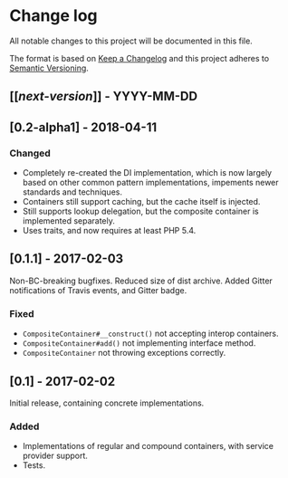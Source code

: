# Change log
All notable changes to this project will be documented in this file.

The format is based on [Keep a Changelog](http://keepachangelog.com/)
and this project adheres to [Semantic Versioning](http://semver.org/).

## [[*next-version*]] - YYYY-MM-DD

## [0.2-alpha1] - 2018-04-11
### Changed
- Completely re-created the DI implementation, which is now largely based on other common pattern implementations,
impements newer standards and techniques.
- Containers still support caching, but the cache itself is injected.
- Still supports lookup delegation, but the composite container is implemented separately.
- Uses traits, and now requires at least PHP 5.4.

## [0.1.1] - 2017-02-03
Non-BC-breaking bugfixes.
Reduced size of dist archive.
Added Gitter notifications of Travis events, and Gitter badge.

### Fixed
- `CompositeContainer#__construct()` not accepting interop containers.
- `CompositeContainer#add()` not implementing interface method.
- `CompositeContainer` not throwing exceptions correctly.

## [0.1] - 2017-02-02
Initial release, containing concrete implementations.

### Added
- Implementations of regular and compound containers, with service provider support.
- Tests.
